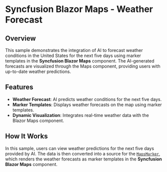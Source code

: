 # Syncfusion Blazor Maps - Weather Forecast

## Overview

This sample demonstrates the integration of AI to forecast weather conditions in the United States for the next five days using marker templates in the **Syncfusion Blazor Maps** component. The AI-generated forecasts are visualized through the Maps component, providing users with up-to-date weather predictions.

## Features

- **Weather Forecast**: AI predicts weather conditions for the next five days.
- **Marker Templates**: Displays weather forecasts on the map using marker templates.
- **Dynamic Visualization**: Integrates real-time weather data with the Blazor Maps component.

## How It Works

In this sample, users can view weather predictions for the next five days provided by AI. The data is then converted into a source for the [`MapsMarker`](https://help.syncfusion.com/cr/blazor/Syncfusion.Blazor.Maps.MapsMarker-1.html), which renders the weather forecasts as marker templates in the **Syncfusion Blazor Maps** component.
